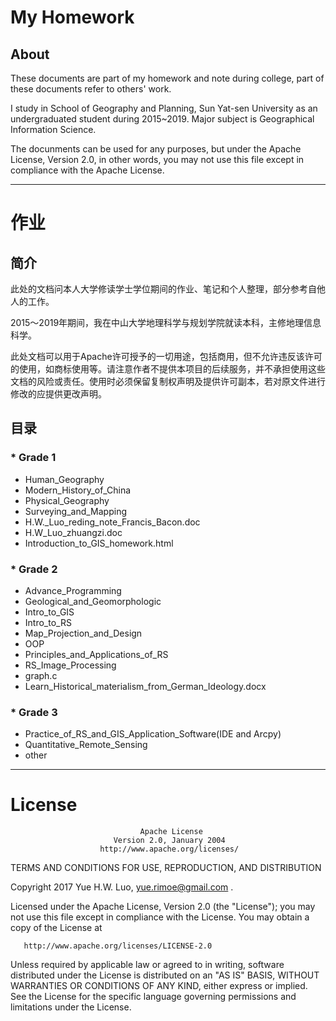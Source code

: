 # My Homework

## About

These documents are part of my homework and note during college, part of these documents refer to others' work.

I study in School of Geography and Planning, Sun Yat-sen University as an undergraduated student during 2015~2019. Major subject is Geographical Information Science. 

The docunments can be used for any purposes, but under the Apache License, Version 2.0, in other words, you may not use this file except in compliance with the Apache License.

---

# 作业

## 简介

此处的文档问本人大学修读学士学位期间的作业、笔记和个人整理，部分参考自他人的工作。

2015～2019年期间，我在中山大学地理科学与规划学院就读本科，主修地理信息科学。

此处文档可以用于Apache许可授予的一切用途，包括商用，但不允许违反该许可的使用，如商标使用等。请注意作者不提供本项目的后续服务，并不承担使用这些文档的风险或责任。使用时必须保留复制权声明及提供许可副本，若对原文件进行修改的应提供更改声明。

## 目录

### * Grade 1

* Human_Geography
* Modern_History_of_China
* Physical_Geography
* Surveying_and_Mapping
* H.W._Luo_reding_note_Francis_Bacon.doc
* H.W_Luo_zhuangzi.doc
* Introduction_to_GIS_homework.html

### * Grade 2

* Advance_Programming
* Geological_and_Geomorphologic
* Intro_to_GIS
* Intro_to_RS
* Map_Projection_and_Design
* OOP
* Principles_and_Applications_of_RS
* RS_Image_Processing
* graph.c
* Learn_Historical_materialism_from_German_Ideology.docx

### * Grade 3

* Practice_of_RS_and_GIS_Application_Software(IDE and Arcpy)
* Quantitative_Remote_Sensing
* other

---

# License

                                 Apache License
                           Version 2.0, January 2004
                        http://www.apache.org/licenses/

   TERMS AND CONDITIONS FOR USE, REPRODUCTION, AND DISTRIBUTION

   Copyright 2017 Yue H.W. Luo, yue.rimoe@gmail.com .

   Licensed under the Apache License, Version 2.0 (the "License");
   you may not use this file except in compliance with the License.
   You may obtain a copy of the License at

       http://www.apache.org/licenses/LICENSE-2.0

   Unless required by applicable law or agreed to in writing, software
   distributed under the License is distributed on an "AS IS" BASIS,
   WITHOUT WARRANTIES OR CONDITIONS OF ANY KIND, either express or implied.
   See the License for the specific language governing permissions and
   limitations under the License.
